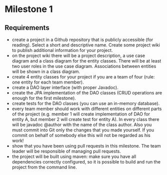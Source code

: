 # Milestone 1
## Requirements
- create a project in a Github repository that is publicly accessible (for reading). Select a short and descriptive name. Create some project wiki to publish additional information for your project.
- on the project wiki there will be a project description, a use case diagram and a class diagram for the entity classes. There will be at least two user roles in the use case diagram. Associations between entities will be shown in a class diagram.  
- create 4 entity classes for your project if you are a team of four (rule: one entity for each team member).
- create a DAO layer interface (with proper Javadoc).
- create the JPA implementation of the DAO classes (CRUD operations are enough for the first milestone).
- create tests for the DAO classes (you can use an in-memory database).
- every team member should work with different entities on different parts of the project (e.g. member 1 will create implementation of DAO for entity A, but member 2 will create test for entity A). In every class there will  be javadoc @author with the name of the class author. Also you must commit into Git only the changes that you made yourself. If you commit on behalf of somebody else this will not be regarded as his work!
- show that you have been using pull requests in this milestone. The team leader will be responsible of managing pull requests.
- the project will be built using maven: make sure you have all dependencies correctly configured, so it is possible to build and run the project from the command line.
